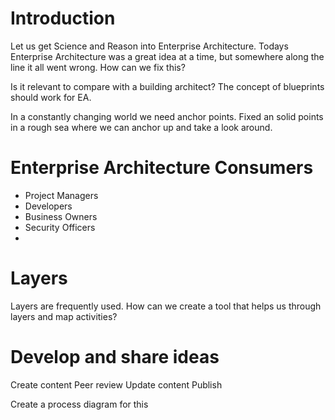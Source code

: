 # Introduction

Let us get Science and Reason into Enterprise Architecture. Todays Enterprise Architecture was a great idea at a time, but somewhere along the line it all went wrong. How can we fix this?

Is it relevant to compare with a building architect? The concept of blueprints should work for EA. 

In a constantly changing world we need anchor points. Fixed an solid points in a rough sea where we can anchor up and take a look around.

# Enterprise Architecture Consumers
- Project Managers
- Developers
- Business Owners
- Security Officers
-

# Layers
Layers are frequently used. How can we create a tool that helps us through layers and map activities?

# Develop and share ideas
Create content
Peer review
Update content
Publish

Create a process diagram for this
